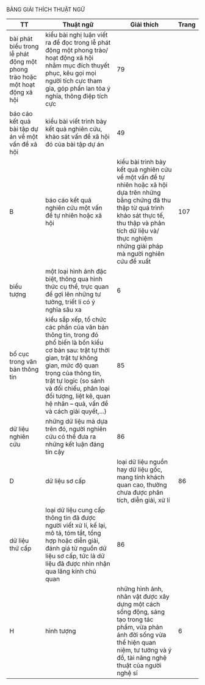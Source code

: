 BẢNG GIẢI THÍCH THUẬT NGỮ

TT | Thuật ngữ | Giải thích | Trang
--- | --- | --- | ---
 | bài phát biểu trong lễ phát động một phong trào hoặc một hoạt động xã hội | kiểu bài nghị luận viết ra để đọc trong lễ phát động một phong trào/ hoạt động xã hội nhằm mục đích thuyết phục, kêu gọi mọi người tích cực tham gia, góp phần lan tỏa ý nghĩa, thông điệp tích cực | 79
 | báo cáo kết quả bài tập dự án về một vấn đề xã hội | kiểu bài viết trình bày kết quả nghiên cứu, khảo sát vấn đề xã hội đó của bài tập dự án | 49
B | báo cáo kết quả nghiên cứu một vấn đề tự nhiên hoặc xã hội | kiểu bài trình bày kết quả nghiên cứu về một vấn đề tự nhiên hoặc xã hội dựa trên những bằng chứng đã thu thập từ quá trình khảo sát thực tế, thu thập và phân tích dữ liệu và/ thực nghiệm những giải pháp mà người nghiên cứu đề xuất | 107
 | biểu tượng | một loại hình ảnh đặc biệt, thông qua hình thức cụ thể, trực quan để gợi lên những tư tưởng, triết lí có ý nghĩa sâu xa | 6
 | bố cục trong văn bản thông tin | kiểu sắp xếp, tổ chức các phần của văn bản thông tin, trong đó phổ biến là bốn kiểu cơ bản sau: trật tự thời gian, trật tự không gian, mức độ quan trọng của thông tin, trật tự logic (so sánh và đối chiếu, phân loại đối tượng, liệt kê, quan hệ nhân – quả, vấn đề và cách giải quyết,...) | 85
 | dữ liệu nghiên cứu | những dữ liệu mà dựa trên đó, người nghiên cứu có thể đưa ra những kết luận đáng tin cậy | 86
D | dữ liệu sơ cấp | loại dữ liệu nguồn hay dữ liệu gốc, mang tính khách quan cao, thường chưa được phân tích, diễn giải, xử lí | 86
 | dữ liệu thứ cấp | loại dữ liệu cung cấp thông tin đã được người viết xử lí, kế lại, mô tả, tóm tắt, tổng hợp hoặc diễn giải, đánh giá từ nguồn dữ liệu sơ cấp, tức là dữ liệu đã được nhìn nhận qua lăng kính chủ quan | 86
H | hình tượng | những hình ảnh, nhân vật được xây dựng một cách sống động, sáng tạo trong tác phẩm, vừa phản ánh đời sống vừa thể hiện quan niệm, tư tưởng và ý đồ, tài năng nghệ thuật của người nghệ sĩ | 6